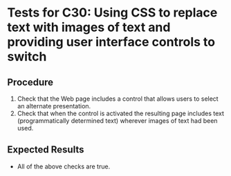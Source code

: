 # Tests for C30: Using CSS to replace text with images of text and providing user interface controls to switch

## Procedure

1. Check that the Web page includes a control that allows users to select an alternate presentation.
2. Check that when the control is activated the resulting page includes text (programmatically determined text) wherever images of text had been used.

## Expected Results

- All of the above checks are true.
